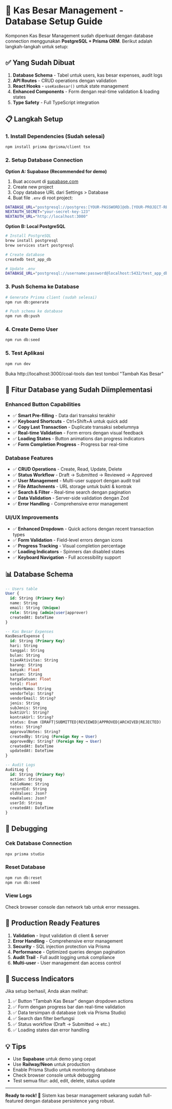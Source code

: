 # 🚀 Kas Besar Management - Database Setup Guide

Komponen Kas Besar Management sudah diperkuat dengan database connection menggunakan **PostgreSQL + Prisma ORM**. Berikut adalah langkah-langkah untuk setup:

## ✅ Yang Sudah Dibuat

1. **Database Schema** - Tabel untuk users, kas besar expenses, audit logs
2. **API Routes** - CRUD operations dengan validation
3. **React Hooks** - `useKasBesar()` untuk state management
4. **Enhanced Components** - Form dengan real-time validation & loading states
5. **Type Safety** - Full TypeScript integration

## 📋 Langkah Setup

### 1. Install Dependencies (Sudah selesai)
```bash
npm install prisma @prisma/client tsx
```

### 2. Setup Database Connection

**Option A: Supabase (Recommended for demo)**

1. Buat account di [supabase.com](https://supabase.com)
2. Create new project
3. Copy database URL dari Settings > Database
4. Buat file `.env` di root project:

```bash
DATABASE_URL="postgresql://postgres:[YOUR-PASSWORD]@db.[YOUR-PROJECT-REF].supabase.co:5432/postgres"
NEXTAUTH_SECRET="your-secret-key-123"
NEXTAUTH_URL="http://localhost:3000"
```

**Option B: Local PostgreSQL**

```bash
# Install PostgreSQL
brew install postgresql
brew services start postgresql

# Create database
createdb test_app_db

# Update .env
DATABASE_URL="postgresql://username:password@localhost:5432/test_app_db"
```

### 3. Push Schema ke Database

```bash
# Generate Prisma client (sudah selesai)
npm run db:generate

# Push schema ke database
npm run db:push
```

### 4. Create Demo User

```bash
npm run db:seed
```

### 5. Test Aplikasi

```bash
npm run dev
```

Buka http://localhost:3000/coal-tools dan test tombol "Tambah Kas Besar"

## 🎯 Fitur Database yang Sudah Diimplementasi

### Enhanced Button Capabilities
- ✅ **Smart Pre-filling** - Data dari transaksi terakhir
- ✅ **Keyboard Shortcuts** - Ctrl+Shift+A untuk quick add
- ✅ **Copy Last Transaction** - Duplicate transaksi sebelumnya
- ✅ **Real-time Validation** - Form errors dengan visual feedback
- ✅ **Loading States** - Button animations dan progress indicators
- ✅ **Form Completion Progress** - Progress bar real-time

### Database Features
- ✅ **CRUD Operations** - Create, Read, Update, Delete
- ✅ **Status Workflow** - Draft → Submitted → Reviewed → Approved
- ✅ **User Management** - Multi-user support dengan audit trail
- ✅ **File Attachments** - URL storage untuk bukti & kontrak
- ✅ **Search & Filter** - Real-time search dengan pagination
- ✅ **Data Validation** - Server-side validation dengan Zod
- ✅ **Error Handling** - Comprehensive error management

### UI/UX Improvements
- ✅ **Enhanced Dropdown** - Quick actions dengan recent transaction types
- ✅ **Form Validation** - Field-level errors dengan icons
- ✅ **Progress Tracking** - Visual completion percentage
- ✅ **Loading Indicators** - Spinners dan disabled states
- ✅ **Keyboard Navigation** - Full accessibility support

## 📊 Database Schema

```sql
-- Users table
User {
  id: String (Primary Key)
  name: String
  email: String (Unique)
  role: String (admin|user|approver)
  createdAt: DateTime
}

-- Kas Besar Expenses
KasBesarExpense {
  id: String (Primary Key)
  hari: String
  tanggal: String
  bulan: String
  tipeAktivitas: String
  barang: String
  banyak: Float
  satuan: String
  hargaSatuan: Float
  total: Float
  vendorNama: String
  vendorTelp: String?
  vendorEmail: String?
  jenis: String
  subJenis: String
  buktiUrl: String?
  kontrakUrl: String?
  status: Enum (DRAFT|SUBMITTED|REVIEWED|APPROVED|ARCHIVED|REJECTED)
  notes: String?
  approvalNotes: String?
  createdBy: String (Foreign Key → User)
  approvedBy: String? (Foreign Key → User)
  createdAt: DateTime
  updatedAt: DateTime
}

-- Audit Logs
AuditLog {
  id: String (Primary Key)
  action: String
  tableName: String
  recordId: String
  oldValues: Json?
  newValues: Json?
  userId: String
  createdAt: DateTime
}
```

## 🔧 Debugging

### Cek Database Connection
```bash
npx prisma studio
```

### Reset Database
```bash
npm run db:reset
npm run db:seed
```

### View Logs
Check browser console dan network tab untuk error messages.

## 🚀 Production Ready Features

1. **Validation** - Input validation di client & server
2. **Error Handling** - Comprehensive error management
3. **Security** - SQL injection protection via Prisma
4. **Performance** - Optimized queries dengan pagination
5. **Audit Trail** - Full audit logging untuk compliance
6. **Multi-user** - User management dan access control

## 🎉 Success Indicators

Jika setup berhasil, Anda akan melihat:

1. ✅ Button "Tambah Kas Besar" dengan dropdown actions
2. ✅ Form dengan progress bar dan real-time validation
3. ✅ Data tersimpan di database (cek via Prisma Studio)
4. ✅ Search dan filter berfungsi
5. ✅ Status workflow (Draft → Submitted → etc.)
6. ✅ Loading states dan error handling

## 💡 Tips

- Use **Supabase** untuk demo yang cepat
- Use **Railway/Neon** untuk production
- Enable Prisma Studio untuk monitoring database
- Check browser console untuk debugging
- Test semua fitur: add, edit, delete, status update

---

**Ready to rock! 🎸** Sistem kas besar management sekarang sudah full-featured dengan database persistence yang robust.
